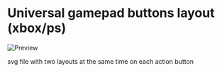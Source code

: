 # Universal gamepad buttons layout (xbox/ps)

![Preview](https://github.com/user-attachments/assets/523e130c-5028-4a60-931f-60489674a778)

svg file with two layouts at the same time on each action button


